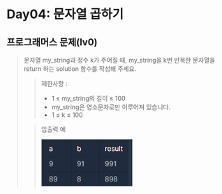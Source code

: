 # Day04: 문자열 곱하기
## 프로그래머스 문제(lv0)
> 문자열 my_string과 정수 k가 주어질 때, my_string을 k번 반복한 문자열을 return 하는 solution 함수를 작성해 주세요.
>
>  >제한사항 :
> >
> > - 1 ≤ my_string의 길이 ≤ 100
> > - my_string은 영소문자로만 이루어져 있습니다.
> > - 1 ≤ k ≤ 100
>
> > 입출력 예
> >
> >![img.png](img.png)